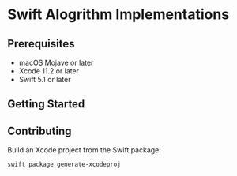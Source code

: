 # Swift Alogrithm Implementations

## Prerequisites

- macOS Mojave or later
- Xcode 11.2 or later
- Swift 5.1 or later

## Getting Started

## Contributing

Build an Xcode project from the Swift package:

```shell
swift package generate-xcodeproj
```

